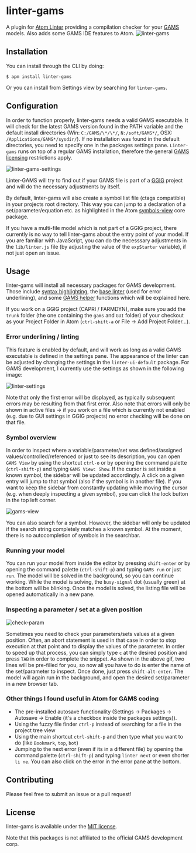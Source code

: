 # linter-gams

A plugin for [Atom Linter](https://github.com/AtomLinter/atom-linter) providing a compilation checker for your [GAMS](https://www.gams.com/) models.
Also adds some GAMS IDE features to Atom.
![linter-gams](assets/linter-gams.gif?raw=true "Linter-GAMS")

## Installation
You can install through the CLI by doing:

```
$ apm install linter-gams
```

Or you can install from Settings view by searching for `linter-gams`.

## Configuration
In order to function properly, linter-gams needs a valid GAMS executable. It will check for the latest GAMS version found in the PATH variable and the default install directories (Win: `C:/GAMS/\*/\*/`, `N:/soft/GAMS*/`, OSX: `/Applications/GAMS*/sysdir/`).
If no installation was found in the default directories, you need to specify one in the packages settings pane. `Linter-gams` runs on top of a regular GAMS installation, therefore the general [GAMS licensing](https://www.gams.com/latest/docs/UG_License.html) restrictions apply.

![linter-gams-settings](assets/settings.png?raw=true "settings")


Linter-GAMS will try to find out if your GAMS file is part of a [GGIG](http://www.ilr.uni-bonn.de/em/rsrch/ggig/ggig_e.htm) project and will do the necessary adjustments by itself.

By default, linter-gams will also create a symbol list file (ctags compatible) in your projects root directory.
This way you can jump to a declaration of a set/parameter/equation etc. as highlighted in the Atom [symbols-view](https://atom.io/packages/symbols-view) core package.

If you have a multi-file model which is not part of a GGIG project, there currently is no way to tell linter-gams about the entry point of your model. If you are familiar with JavaScript, you can do the necesssary adjustments in the `lib/linter.js` file (by adjusting the value of the `expStarter` variable), if not just open an issue.

## Usage

linter-gams will install all necessary packages for GAMS development. Those include [syntax highlighting](atom-language-gams), the [base linter](https://atom.io/packages/linter) (used for error underlining), and some [GAMS helper](https://atom.io/packages/gams-helpers) functions which will be explained here.

If you work on a GGIG project (CAPRI / FARMDYN), make sure you add the `trunk` folder (the one containing the `gams` and `GUI` folder) of your checkout as your Project Folder in Atom (`ctrl-shift-a` or File -> Add Project Folder...).

### Error underlining / linting
This feature is enabled by default, and will work as long as a valid GAMS executable is defined in the settings pane. The appearance of the linter can be adjusted by changing the settings in the `linter-ui-default` package. For GAMS development, I currently use the settings as shown in the following image:

![linter-settings](assets/linter-settings.png?raw=true "settings")

Note that only the first error will be displayed, as typically subsequent errors may be resulting from that first error. Also note that errors will only be shown in active files -> if you work on a file which is currently not enabled (e.g. due to GUI settings in GGIG projects) no error checking will be done on that file.


### Symbol overview
In order to inspect where a variable/parameter/set was defined/assigned values/controlled/referenced or just to see its description, you can open `GAMS View` by using the shortcut `ctrl-o` or by opening the command palette (`ctrl-shift-p`) and typing `GAMS View: Show`. If the cursor is set inside a known symbol, the sidebar will be updated accordingly. A click on a given entry will jump to that symbol (also if the symbol is in another file). If you want to keep the sidebar from constantly updating while moving the cursor (e.g. when deeply inspecting a given symbol), you can click the lock button in the top left corner.

![gams-view](assets/gams-view.png?raw=true "gams view")

You can also search for a symbol. However, the sidebar will only be updated if the search string completely matches a known symbol. At the moment, there is no autocompletion of symbols in the searchbar.

### Running your model

You can run your model from inside the editor by pressing `shift-enter` or by opening the command palette (`ctrl-shift-p`) and typing `GAMS run` or just `run`. The model will be solved in the background, so you can continue working. While the model is solving, the `busy-signal` dot (usually green) at the bottom will be blinking. Once the model is solved, the listing file will be opened automatically in a new pane.

### Inspecting a parameter / set at a given position

![check-param](assets/check-param.gif?raw=true "check param")

Sometimes you need to check your parameters/sets values at a given position. Often, an abort statement is used in that case in order to stop execution at that point and to display the values of the parameter. In order to speed up that process, you can simply type `c` at the desired position and press `TAB` in order to complete the snippet. As shown in the above gif, two lines will be pre-filled for you, so now all you have to do is enter the name of the set/parameter to inspect. Once done, just press `shift-alt-enter`. The model will again run in the background, and open the desired set/parameter in a new browser tab.

### Other things I found useful in Atom for GAMS coding
  - The pre-installed autosave functionality (Settings -> Packages -> Autosave -> Enable (it's a checkbox inside the packages settings)).
  - Using the fuzzy file finder `ctrl-p` instead of searching for a file in the project tree view
  - Using the main shortcut `ctrl-shift-p` and then type what you want to do (like `Bookmark`, `top`, `bot`)
  - Jumping to the next error (even if its in a different file) by opening the command palette (`ctrl-shift-p`) and typing `linter next` or even shorter `li ne`. You can also click on the error in the error pane at the bottom.
  
## Contributing

Please feel free to submit an issue or a pull request!

## License

linter-gams is available under the [MIT license](http://opensource.org/licenses/MIT).

Note that this packages is not affiliated to the official GAMS development corp.
